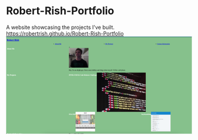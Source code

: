 # Robert-Rish-Portfolio
A website showcasing the projects I've built.
https://robertrish.github.io/Robert-Rish-Portfolio
![screenshot](./assets/images/march20.png)
